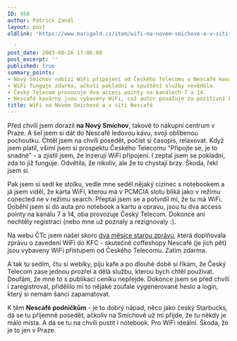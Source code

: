 ```yaml
---
ID: 458
author: Patrick Zandl
layout: post
oldlink: 'https://www.marigold.cz/item/wifi-na-novem-smichove-a-v-siti-nescafe

  '
post_date: 2003-08-26 17:06:00
post_excerpt: ''
published: true
summary_points:
- Nový Smíchov nabízí WiFi připojení od Českého Telecomu v Nescafé kavárně.
- WiFi funguje zdarma, ačkoli pokladní o spuštění služby nevěděla.
- Český Telecom provozuje dva access pointy na kanálech 7 a 14.
- Nescafé kavárny jsou vybaveny WiFi, což autor považuje za pozitivní krok.
title: WiFi na Novém Smíchově a v síti Nescafé
---
```


<p>
Před chvílí jsem dorazil <STRONG>na Nový Smíchov</STRONG>, takové to nákupní centrum v Praze. A šel jsem si dát do Nescafé ledovou kávu, svoji oblíbenou pochoutku. Chtěl jsem na chvíli posedět, počíst si časopis, relaxovat. Když jsem platil, všiml jsem si prospektu Českého Telecomu "Připojte se, je to snadné" - a zjistil jsem, že inzerují WiFi připojení. I zeptal jsem se pokladní, zda to již funguje. Odvětila, že nikoliv, ale že to chystají brzy. Škoda, řekl jsem si. </p>

<p>
Pak jsem si sedl ke stolku, vedle mne seděl nějaký cizinec s notebookem a já jsem viděl, že karta WiFi, kterou má v PCMCIA slotu bliká jako v režimu conected ne v režimu search. Přeptal jsem se a potvrdil mi, že tu má WiFi. Doběhl jsem si do auta pro notebook a kartu a opravu, jsou tu dva access pointy na kanálu 7 a 14, oba provozuje Český Telecom. Dokonce ani nechtěly registraci (nebo mne už poznaly a rezignovaly :).</p>

<p>
Na webu ČTc jsem našel skoro <A href="http://www.telecom.cz/wifi/" target=_blank>dva měsíce starou zprávu</A>, která doplňovala zprávu o zavedení WiFi do KFC - skutečně coffeshopy Nescafé (je jich pět) jsou vybaveny WiFi přístupem od Českého Telecomu. Zatím zdarma. </p>

<p>
A tak tu sedím, čtu si webíky, piju kafe a po dlouhé době si říkám, že Český Telecom zase jednou prozřel a dělá službu, kterou bych chtěl používat. Doufám, že mne to s publikací ceníku nepřejde. Dokonce jsem se před chvílí i zaregistroval, přidělilo mi to nějaké zoufale vygenerované heslo a login, který si nemám šanci zapamatovat. </p>

<p>
K těm <STRONG>Nescafé podničkům</STRONG> - je to dobrý nápad, něco jako český Starbucks, dá se tu příjemně posedět, ačkoliv na Smíchově už mi přijde, že tu někdy je málo místa. A dá se tu na chvíli pustit i notebook. Pro WiFi ideální. Škoda, že je to jen v Praze.</p>